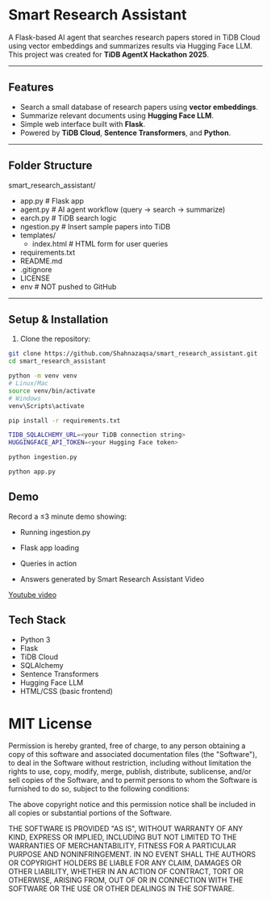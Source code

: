 # Smart Research Assistant

A Flask-based AI agent that searches research papers stored in TiDB Cloud using vector embeddings and summarizes results via Hugging Face LLM. This project was created for **TiDB AgentX Hackathon 2025**.

---

## Features
- Search a small database of research papers using **vector embeddings**.
- Summarize relevant documents using **Hugging Face LLM**.
- Simple web interface built with **Flask**.
- Powered by **TiDB Cloud**, **Sentence Transformers**, and **Python**.

---

## Folder Structure
smart_research_assistant/
- app.py # Flask app
- agent.py # AI agent workflow (query → search → summarize)
- earch.py # TiDB search logic
- ngestion.py # Insert sample papers into TiDB
- templates/
   - index.html # HTML form for user queries
- requirements.txt
- README.md
-  .gitignore
-  LICENSE
-  env # NOT pushed to GitHub


---

## Setup & Installation
1. Clone the repository:
```bash
git clone https://github.com/Shahnazaqsa/smart_research_assistant.git
cd smart_research_assistant

python -m venv venv
# Linux/Mac
source venv/bin/activate
# Windows
venv\Scripts\activate

pip install -r requirements.txt

TIDB_SQLALCHEMY_URL=<your TiDB connection string>
HUGGINGFACE_API_TOKEN=<your Hugging Face token>

python ingestion.py

python app.py
```
## Demo

Record a ≤3 minute demo showing:

- Running ingestion.py

- Flask app loading

- Queries in action 

- Answers generated by Smart Research Assistant
Video

[Youtube video](https://youtu.be/WG8fh0h5--U?si=LEVuy4lF-1Rwf1yQ)

## Tech Stack

- Python 3
- Flask
- TiDB Cloud
- SQLAlchemy
- Sentence Transformers
- Hugging Face LLM
- HTML/CSS (basic frontend)

# MIT License

Permission is hereby granted, free of charge, to any person obtaining a copy
of this software and associated documentation files (the "Software"), to deal
in the Software without restriction, including without limitation the rights
to use, copy, modify, merge, publish, distribute, sublicense, and/or sell
copies of the Software, and to permit persons to whom the Software is
furnished to do so, subject to the following conditions:

The above copyright notice and this permission notice shall be included in all
copies or substantial portions of the Software.

THE SOFTWARE IS PROVIDED "AS IS", WITHOUT WARRANTY OF ANY KIND, EXPRESS OR
IMPLIED, INCLUDING BUT NOT LIMITED TO THE WARRANTIES OF MERCHANTABILITY,
FITNESS FOR A PARTICULAR PURPOSE AND NONINFRINGEMENT. IN NO EVENT SHALL THE
AUTHORS OR COPYRIGHT HOLDERS BE LIABLE FOR ANY CLAIM, DAMAGES OR OTHER
LIABILITY, WHETHER IN AN ACTION OF CONTRACT, TORT OR OTHERWISE, ARISING FROM,
OUT OF OR IN CONNECTION WITH THE SOFTWARE OR THE USE OR OTHER DEALINGS IN THE
SOFTWARE.




